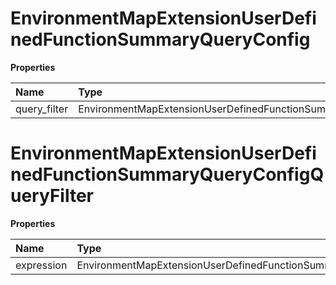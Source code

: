 # EnvironmentMapExtensionUserDefinedFunctionSummaryQueryConfig

**Properties**

| Name         | Type                                                                    | Required | Description |
| :----------- | :---------------------------------------------------------------------- | :------- | :---------- |
| query_filter | EnvironmentMapExtensionUserDefinedFunctionSummaryQueryConfigQueryFilter | ✅       |             |

# EnvironmentMapExtensionUserDefinedFunctionSummaryQueryConfigQueryFilter

**Properties**

| Name       | Type                                                        | Required | Description |
| :--------- | :---------------------------------------------------------- | :------- | :---------- |
| expression | EnvironmentMapExtensionUserDefinedFunctionSummaryExpression | ✅       |             |

